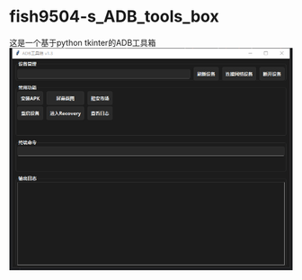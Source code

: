 # fish9504-s_ADB_tools_box 
 这是一个基于python tkinter的ADB工具箱
 ![图片alt](https://github.com/fish9604/fish9504-s_ADB_tools_box/blob/main/1.1%E6%88%AA%E5%9B%BE.png "项目展示")
